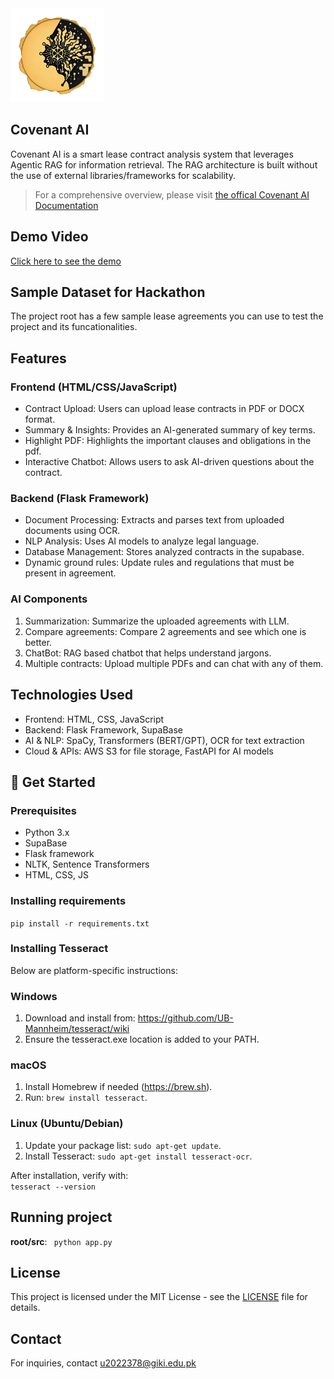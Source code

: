 
<img src="assests/logo.png" alt="Covenant AI Logo" width="150" height="150">


## Covenant AI

Covenant AI is a smart lease contract analysis system that leverages Agentic RAG for information retrieval.
The RAG architecture is built without the use of external libraries/frameworks for scalability. 

> For a comprehensive overview, please visit [the offical Covenant AI Documentation](https://docs.google.com/document/d/14oIjGnVI6-oYlPnT6ELIKPSXPhW-0zD7R7DvOV-x4KE/edit?usp=sharing) 

## Demo Video

[Click here to see the demo](https://youtu.be/zbtpj4iIT1w?si=x40GEF8lhfvtJ8fw)

## Sample Dataset for Hackathon

The project root has a few sample lease agreements you can use to test the project and its funcationalities.

## Features

### Frontend (HTML/CSS/JavaScript)
- Contract Upload: Users can upload lease contracts in PDF or DOCX format.
- Summary & Insights: Provides an AI-generated summary of key terms.
- Highlight PDF: Highlights the important clauses and obligations in the pdf.
- Interactive Chatbot: Allows users to ask AI-driven questions about the contract.

### Backend (Flask Framework)
- Document Processing: Extracts and parses text from uploaded documents using OCR.
- NLP Analysis: Uses AI models to analyze legal language.
- Database Management: Stores analyzed contracts in the supabase.
- Dynamic ground rules: Update rules and regulations that must be present in agreement. 

### AI Components
1. Summarization: Summarize the uploaded agreements with LLM.
2. Compare agreements: Compare 2 agreements and see which one is better.
3. ChatBot: RAG based chatbot that helps understand jargons.
4. Multiple contracts: Upload multiple PDFs and can chat with any of them.

## Technologies Used
- Frontend: HTML, CSS, JavaScript
- Backend: Flask Framework, SupaBase
- AI & NLP: SpaCy, Transformers (BERT/GPT), OCR for text extraction
- Cloud & APIs: AWS S3 for file storage, FastAPI for AI models


## 📜 Get Started


### **Prerequisites**
- Python 3.x
- SupaBase
- Flask framework
- NLTK, Sentence Transformers
- HTML, CSS, JS


### Installing requirements
`pip install -r requirements.txt`

### Installing Tesseract
Below are platform-specific instructions:

### Windows
1. Download and install from:
   https://github.com/UB-Mannheim/tesseract/wiki
2. Ensure the tesseract.exe location is added to your PATH.

### macOS
1. Install Homebrew if needed (https://brew.sh).
2. Run: `brew install tesseract`.

### Linux (Ubuntu/Debian)
1. Update your package list: `sudo apt-get update`.
2. Install Tesseract: `sudo apt-get install tesseract-ocr`.

After installation, verify with:  
`tesseract --version`


## Running project
**root/src**:
                  ` python app.py`
## License
This project is licensed under the MIT License - see the [LICENSE](LICENSE) file for details.

## Contact
For inquiries, contact u2022378@giki.edu.pk
